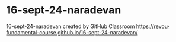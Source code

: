 # 16-sept-24-naradevan
16-sept-24-naradevan created by GitHub Classroom
https://revou-fundamental-course.github.io/16-sept-24-naradevan/
